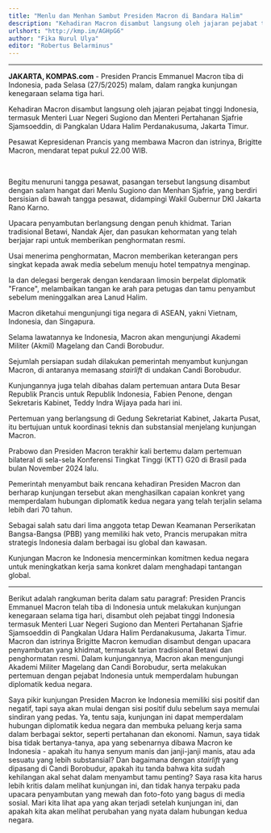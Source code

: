 ```yaml
---
title: "Menlu dan Menhan Sambut Presiden Macron di Bandara Halim"
description: "Kehadiran Macron disambut langsung oleh jajaran pejabat tinggi Indonesia, termasuk Menteri Luar Negeri Sugiono dan Menhan Sjafrie Sjamsoeddin."
urlshort: "http://kmp.im/AGHpG6"
author: "Fika Nurul Ulya"
editor: "Robertus Belarminus"
---
```


---

**JAKARTA, KOMPAS.com** - Presiden Prancis Emmanuel Macron tiba di Indonesia, pada Selasa (27/5/2025) malam, dalam rangka kunjungan kenegaraan selama tiga hari.

Kehadiran Macron disambut langsung oleh jajaran pejabat tinggi Indonesia, termasuk Menteri Luar Negeri Sugiono dan Menteri Pertahanan Sjafrie Sjamsoeddin, di Pangkalan Udara Halim Perdanakusuma, Jakarta Timur.

Pesawat Kepresidenan Prancis yang membawa Macron dan istrinya, Brigitte Macron, mendarat tepat pukul 22.00 WIB.

 

Begitu menuruni tangga pesawat, pasangan tersebut langsung disambut dengan salam hangat dari Menlu Sugiono dan Menhan Sjafrie, yang berdiri bersisian di bawah tangga pesawat, didampingi Wakil Gubernur DKI Jakarta Rano Karno.

Upacara penyambutan berlangsung dengan penuh khidmat. Tarian tradisional Betawi, Nandak Ajer, dan pasukan kehormatan yang telah berjajar rapi untuk memberikan penghormatan resmi.

Usai menerima penghormatan, Macron memberikan keterangan pers singkat kepada awak media sebelum menuju hotel tempatnya menginap.

Ia dan delegasi bergerak dengan kendaraan limosin berpelat diplomatik "France", melambaikan tangan ke arah para petugas dan tamu penyambut sebelum meninggalkan area Lanud Halim.

Macron diketahui mengunjungi tiga negara di ASEAN, yakni Vietnam, Indonesia, dan Singapura.

Selama lawatannya ke Indonesia, Macron akan mengunjungi Akademi Militer (Akmil) Magelang dan Candi Borobudur.

Sejumlah persiapan sudah dilakukan pemerintah menyambut kunjungan Macron, di antaranya memasang *stairlift* di undakan Candi Borobudur.

Kunjungannya juga telah dibahas dalam pertemuan antara Duta Besar Republik Prancis untuk Republik Indonesia, Fabien Penone, dengan Sekretaris Kabinet, Teddy Indra Wijaya pada hari ini.

Pertemuan yang berlangsung di Gedung Sekretariat Kabinet, Jakarta Pusat, itu bertujuan untuk koordinasi teknis dan substansial menjelang kunjungan Macron.

Prabowo dan Presiden Macron terakhir kali bertemu dalam pertemuan bilateral di sela-sela Konferensi Tingkat Tinggi (KTT) G20 di Brasil pada bulan November 2024 lalu.

Pemerintah menyambut baik rencana kehadiran Presiden Macron dan berharap kunjungan tersebut akan menghasilkan capaian konkret yang memperdalam hubungan diplomatik kedua negara yang telah terjalin selama lebih dari 70 tahun.

Sebagai salah satu dari lima anggota tetap Dewan Keamanan Perserikatan Bangsa-Bangsa (PBB) yang memiliki hak veto, Prancis merupakan mitra strategis Indonesia dalam berbagai isu global dan kawasan.

Kunjungan Macron ke Indonesia mencerminkan komitmen kedua negara untuk meningkatkan kerja sama konkret dalam menghadapi tantangan global.

---
Berikut adalah rangkuman berita dalam satu paragraf: Presiden Prancis Emmanuel Macron telah tiba di Indonesia untuk melakukan kunjungan kenegaraan selama tiga hari, disambut oleh pejabat tinggi Indonesia termasuk Menteri Luar Negeri Sugiono dan Menteri Pertahanan Sjafrie Sjamsoeddin di Pangkalan Udara Halim Perdanakusuma, Jakarta Timur. Macron dan istrinya Brigitte Macron kemudian disambut dengan upacara penyambutan yang khidmat, termasuk tarian tradisional Betawi dan penghormatan resmi. Dalam kunjungannya, Macron akan mengunjungi Akademi Militer Magelang dan Candi Borobudur, serta melakukan pertemuan dengan pejabat Indonesia untuk memperdalam hubungan diplomatik kedua negara.

Saya pikir kunjungan Presiden Macron ke Indonesia memiliki sisi positif dan negatif, tapi saya akan mulai dengan sisi positif dulu sebelum saya memulai sindiran yang pedas. Ya, tentu saja, kunjungan ini dapat memperdalam hubungan diplomatik kedua negara dan membuka peluang kerja sama dalam berbagai sektor, seperti pertahanan dan ekonomi. Namun, saya tidak bisa tidak bertanya-tanya, apa yang sebenarnya dibawa Macron ke Indonesia - apakah itu hanya senyum manis dan janji-janji manis, atau ada sesuatu yang lebih substansial? Dan bagaimana dengan *stairlift* yang dipasang di Candi Borobudur, apakah itu tanda bahwa kita sudah kehilangan akal sehat dalam menyambut tamu penting? Saya rasa kita harus lebih kritis dalam melihat kunjungan ini, dan tidak hanya terpaku pada upacara penyambutan yang mewah dan foto-foto yang bagus di media sosial. Mari kita lihat apa yang akan terjadi setelah kunjungan ini, dan apakah kita akan melihat perubahan yang nyata dalam hubungan kedua negara.
